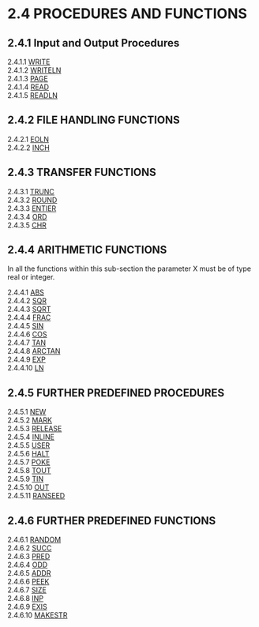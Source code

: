 # 2.4 PROCEDURES AND FUNCTIONS

## 2.4.1 Input and Output Procedures

2.4.1.1 [WRITE](man_s2-4-1-write.md)  
2.4.1.2 [WRITELN](man_s2-4-1-writeln.md)  
2.4.1.3 [PAGE](man_s2-4-1-page.md)  
2.4.1.4 [READ](man_s2-4-1-read.md)  
2.4.1.5 [READLN](man_s2-4-1-readln.md)  

## 2.4.2 FILE HANDLING FUNCTIONS

2.4.2.1 [EOLN](man_s2-4-2-eoln.md)  
2.4.2.2 [INCH](man_s2-4-2-inch.md)  

## 2.4.3 TRANSFER FUNCTIONS

2.4.3.1 [TRUNC](man_s2-4-3-trunc.md)  
2.4.3.2 [ROUND](man_s2-4-3-round.md)  
2.4.3.3 [ENTIER](man_s2-4-3-entier.md)  
2.4.3.4 [ORD](man_s2-4-3-ord.md)  
2.4.3.5 [CHR](man_s2-4-3-chr.md)  

## 2.4.4 ARITHMETIC FUNCTIONS

In all the functions within this sub-section the parameter X must be of type real or integer.

2.4.4.1 [ABS](man_s2-4-4-abs.md)  
2.4.4.2 [SQR](man_s2-4-4-sqr.md)  
2.4.4.3 [SQRT](man_s2-4-4-sqrt.md)  
2.4.4.4 [FRAC](man_s2-4-4-frac.md)  
2.4.4.5 [SIN](man_s2-4-4-sin.md)  
2.4.4.6 [COS](man_s2-4-4-cos.md)  
2.4.4.7 [TAN](man_s2-4-4-tan.md)  
2.4.4.8 [ARCTAN](man_s2-4-4-arctan.md)  
2.4.4.9 [EXP](man_s2-4-4-exp.md)  
2.4.4.10 [LN](man_s2-4-4-ln.md)  

## 2.4.5 FURTHER PREDEFINED PROCEDURES

2.4.5.1 [NEW](man_s2-4-5-new.md)  
2.4.5.2 [MARK](man_s2-4-5-mark.md)  
2.4.5.3 [RELEASE](man_s2-4-5-release.md)  
2.4.5.4 [INLINE](man_s2-4-5-inline.md)  
2.4.5.5 [USER](man_s2-4-5-user.md)  
2.4.5.6 [HALT](man_s2-4-5-halt.md)  
2.4.5.7 [POKE](man_s2-4-5-poke.md)  
2.4.5.8 [TOUT](man_s2-4-5-tout.md)  
2.4.5.9 [TIN](man_s2-4-5-tin.md)  
2.4.5.10 [OUT](man_s2-4-5-out.md)  
2.4.5.11 [RANSEED](man_s2-4-5-ranseed.md)  

## 2.4.6 FURTHER PREDEFINED FUNCTIONS

2.4.6.1 [RANDOM](man_s2-4-6-random.md)  
2.4.6.2 [SUCC](man_s2-4-6-succ.md)  
2.4.6.3 [PRED](man_s2-4-6-pred.md)  
2.4.6.4 [ODD](man_s2-4-6-odd.md)  
2.4.6.5 [ADDR](man_s2-4-6-addr.md)  
2.4.6.6 [PEEK](man_s2-4-6-peek.md)  
2.4.6.7 [SIZE](man_s2-4-6-size.md)  
2.4.6.8 [INP](man_s2-4-6-inp.md)  
2.4.6.9 [EXIS](man_s2-4-6-exis.md)  
2.4.6.10 [MAKESTR](man_s2-4-6-makestr.md)  
